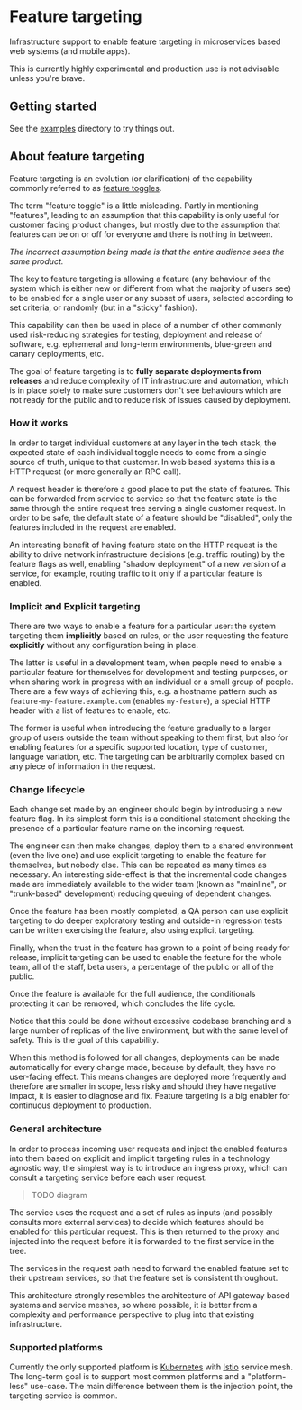 # Feature targeting

Infrastructure support to enable feature targeting in microservices based web
systems (and mobile apps).

This is currently highly experimental and production
use is not advisable unless you're brave.

## Getting started

See the [examples](./examples/README.md) directory to try things out.

## About feature targeting

Feature targeting is an evolution (or clarification) of the capability commonly
referred to as [feature toggles](https://www.martinfowler.com/articles/feature-toggles.html).

The term "feature toggle" is a little misleading. Partly in mentioning "features",
leading to an assumption that this capability is only useful for customer facing
product changes, but mostly due to the assumption that features can be on or
off for everyone and there is nothing in between.

_The incorrect assumption being made is that the entire audience sees the same product._

The key to feature targeting is allowing a feature (any behaviour of the system
which is either new or different from what the majority of users see) to be
enabled for a single user or any subset of users, selected according to
set criteria, or randomly (but in a "sticky" fashion).

This capability can then be used in place of a number of other commonly used
risk-reducing strategies for testing, deployment and release of software, e.g.
ephemeral and long-term environments, blue-green and canary deployments, etc.

The goal of feature targeting is to **fully separate deployments from releases**
and reduce complexity of IT infrastructure and automation, which is in place solely to
make sure customers don't see behaviours which are not ready for the public and
to reduce risk of issues caused by deployment.

### How it works

In order to target individual customers at any layer in the tech stack, the
expected state of each individual toggle needs to come from a single source
of truth, unique to that customer. In web based systems this is a HTTP request
(or more generally an RPC call).

A request header is therefore a good place to put the state of features. This can
be forwarded from service to service so that the feature state is the same through
the entire request tree serving a single customer request. In order to be safe,
the default state of a feature should be "disabled", only the features included
in the request are enabled.

An interesting benefit of having feature state on the HTTP request is the ability
to drive network infrastructure decisions (e.g. traffic routing) by the feature 
flags as well, enabling "shadow deployment" of a new version of a service, 
for example, routing traffic to it only if a particular feature is enabled. 

### Implicit and Explicit targeting

There are two ways to enable a feature for a particular user: the system
targeting them **implicitly** based on rules, or the user requesting the feature
**explicitly** without any configuration being in place.

The latter is useful in a development team, when people need to enable a
particular feature for themselves for development and testing purposes, or when
sharing work in progress with an individual or a small group of people. There 
are a few ways of achieving this, e.g. a hostname pattern such as 
`feature-my-feature.example.com` (enables `my-feature`), a special HTTP header 
with a list of features to enable, etc.

The former is useful when introducing the feature gradually to a larger group
of users outside the team without speaking to them first, but also for enabling
features for a specific supported location, type of customer, language variation,
etc. The targeting can be arbitrarily complex based on any piece of information
in the request.

### Change lifecycle

Each change set made by an engineer should begin by introducing a new feature
flag. In its simplest form this is a conditional statement checking the presence
of a particular feature name on the incoming request.

The engineer can then make changes, deploy them to a shared environment (even the live one) 
and use explicit targeting to enable the feature for themselves, but nobody else. 
This can be repeated as many times as necessary. An interesting side-effect is that 
the incremental code changes made are immediately available to the wider team 
(known as "mainline", or "trunk-based" development) reducing queuing of dependent changes.

Once the feature has been mostly completed, a QA person can use explicit targeting
to do deeper exploratory testing and outside-in regression tests can be written
exercising the feature, also using explicit targeting.

Finally, when the trust in the feature has grown to a point of being ready for
release, implicit targeting can be used to enable the feature for the whole team,
all of the staff, beta users, a percentage of the public or all of the public.

Once the feature is available for the full audience, the conditionals protecting
it can be removed, which concludes the life cycle.

Notice that this could be done without excessive codebase branching and a large
number of replicas of the live environment, but with the same level of safety.
This is the goal of this capability. 

When this method is followed for all changes, deployments can be made automatically
for every change made, because by default, they have no user-facing effect. This
means changes are deployed more frequently and therefore are smaller in scope,
less risky and should they have negative impact, it is easier to diagnose and fix.
Feature targeting is a big enabler for continuous deployment to production.

### General architecture

In order to process incoming user requests and inject the enabled features
into them based on explicit and implicit targeting rules in a technology
agnostic way, the simplest way is to introduce an ingress proxy, which can
consult a targeting service before each user request.

> TODO diagram

The service uses the request and a set of rules as inputs (and possibly
consults more external services) to decide which features should be enabled
for this particular request. This is then returned to the proxy and injected 
into the request before it is forwarded to the first service in the tree.

The services in the request path need to forward the enabled feature set to
their upstream services, so that the feature set is consistent throughout.

This architecture strongly resembles the architecture of API gateway based
systems and service meshes, so where possible, it is better from a complexity
and performance perspective to plug into that existing infrastructure.

### Supported platforms

Currently the only supported platform is [Kubernetes](https://kubernetes.io/)
with [Istio](https://istio.io/) service mesh. The long-term goal is to support most
common platforms and a "platform-less" use-case. The main difference between them
is the injection point, the targeting service is common.
